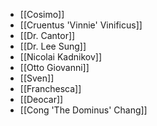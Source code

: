 - [[Cosimo]]
- [[Cruentus 'Vinnie' Vinificus]]
- [[Dr. Cantor]]
- [[Dr. Lee Sung]]
- [[Nicolai Kadnikov]]
- [[Otto Giovanni]]
- [[Sven]]
- [[Franchesca]]
- [[Deocar]]
- [[Cong 'The Dominus' Chang]]